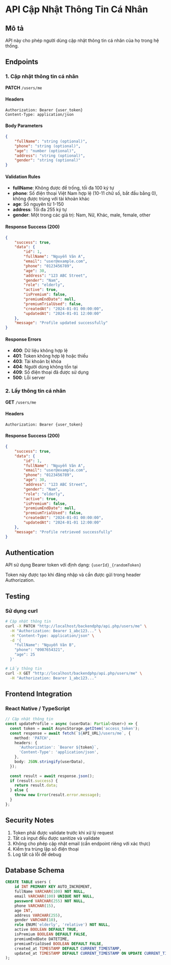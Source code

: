# API Cập Nhật Thông Tin Cá Nhân

## Mô tả
API này cho phép người dùng cập nhật thông tin cá nhân của họ trong hệ thống.

## Endpoints

### 1. Cập nhật thông tin cá nhân
**PATCH** `/users/me`

#### Headers
```
Authorization: Bearer {user_token}
Content-Type: application/json
```

#### Body Parameters
```json
{
    "fullName": "string (optional)",
    "phone": "string (optional)",
    "age": "number (optional)",
    "address": "string (optional)",
    "gender": "string (optional)"
}
```

#### Validation Rules
- **fullName**: Không được để trống, tối đa 100 ký tự
- **phone**: Số điện thoại Việt Nam hợp lệ (10-11 chữ số, bắt đầu bằng 0), không được trùng với tài khoản khác
- **age**: Số nguyên từ 1-150
- **address**: Tối đa 255 ký tự
- **gender**: Một trong các giá trị: Nam, Nữ, Khác, male, female, other

#### Response Success (200)
```json
{
    "success": true,
    "data": {
        "id": 1,
        "fullName": "Nguyễn Văn A",
        "email": "user@example.com",
        "phone": "0123456789",
        "age": 30,
        "address": "123 ABC Street",
        "gender": "Nam",
        "role": "elderly",
        "active": true,
        "isPremium": false,
        "premiumEndDate": null,
        "premiumTrialUsed": false,
        "createdAt": "2024-01-01 00:00:00",
        "updatedAt": "2024-01-01 12:00:00"
    },
    "message": "Profile updated successfully"
}
```

#### Response Errors
- **400**: Dữ liệu không hợp lệ
- **401**: Token không hợp lệ hoặc thiếu
- **403**: Tài khoản bị khóa
- **404**: Người dùng không tồn tại
- **409**: Số điện thoại đã được sử dụng
- **500**: Lỗi server

### 2. Lấy thông tin cá nhân
**GET** `/users/me`

#### Headers
```
Authorization: Bearer {user_token}
```

#### Response Success (200)
```json
{
    "success": true,
    "data": {
        "id": 1,
        "fullName": "Nguyễn Văn A",
        "email": "user@example.com",
        "phone": "0123456789",
        "age": 30,
        "address": "123 ABC Street",
        "gender": "Nam",
        "role": "elderly",
        "active": true,
        "isPremium": false,
        "premiumEndDate": null,
        "premiumTrialUsed": false,
        "createdAt": "2024-01-01 00:00:00",
        "updatedAt": "2024-01-01 12:00:00"
    },
    "message": "Profile retrieved successfully"
}
```

## Authentication
API sử dụng Bearer token với định dạng: `{userId}_{randomToken}`

Token này được tạo khi đăng nhập và cần được gửi trong header Authorization.

## Testing

### Sử dụng curl
```bash
# Cập nhật thông tin
curl -X PATCH "http://localhost/backendphp/api.php/users/me" \
  -H "Authorization: Bearer 1_abc123..." \
  -H "Content-Type: application/json" \
  -d '{
    "fullName": "Nguyễn Văn B",
    "phone": "0987654321",
    "age": 25
  }'

# Lấy thông tin
curl -X GET "http://localhost/backendphp/api.php/users/me" \
  -H "Authorization: Bearer 1_abc123..."
```

## Frontend Integration

### React Native / TypeScript
```typescript
// Cập nhật thông tin
const updateProfile = async (userData: Partial<User>) => {
  const token = await AsyncStorage.getItem('access_token');
  const response = await fetch(`${API_URL}/users/me`, {
    method: 'PATCH',
    headers: {
      'Authorization': `Bearer ${token}`,
      'Content-Type': 'application/json',
    },
    body: JSON.stringify(userData),
  });
  
  const result = await response.json();
  if (result.success) {
    return result.data;
  } else {
    throw new Error(result.error.message);
  }
};
```

## Security Notes
1. Token phải được validate trước khi xử lý request
2. Tất cả input đều được sanitize và validate
3. Không cho phép cập nhật email (cần endpoint riêng với xác thực)
4. Kiểm tra trùng lặp số điện thoại
5. Log tất cả lỗi để debug

## Database Schema
```sql
CREATE TABLE users (
    id INT PRIMARY KEY AUTO_INCREMENT,
    fullName VARCHAR(100) NOT NULL,
    email VARCHAR(100) UNIQUE NOT NULL,
    password VARCHAR(255) NOT NULL,
    phone VARCHAR(15),
    age INT,
    address VARCHAR(255),
    gender VARCHAR(10),
    role ENUM('elderly', 'relative') NOT NULL,
    active BOOLEAN DEFAULT TRUE,
    isPremium BOOLEAN DEFAULT FALSE,
    premiumEndDate DATETIME,
    premiumTrialUsed BOOLEAN DEFAULT FALSE,
    created_at TIMESTAMP DEFAULT CURRENT_TIMESTAMP,
    updated_at TIMESTAMP DEFAULT CURRENT_TIMESTAMP ON UPDATE CURRENT_TIMESTAMP
);
```
